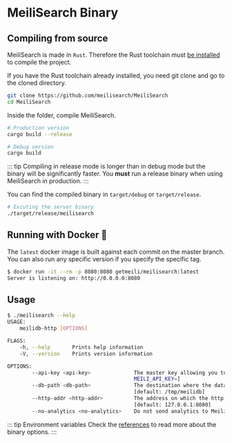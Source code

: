 # MeiliSearch Binary

## Compiling from source

MeiliSearch is made in `Rust`. Therefore the Rust toolchain must [be installed](https://www.rust-lang.org/tools/install) to compile the project.

If you have the Rust toolchain already installed, you need git clone and go to the cloned directory.

```bash
git clone https://github.com/meilisearch/MeiliSearch
cd MeiliSearch
```

Inside the folder, compile MeiliSearch.

```bash
# Production version
cargo build --release

# Debug version
cargo build
```
::: tip
Compiling in release mode is longer than in debug mode but the binary will be significantly faster. You **must** run a release binary when using MeiliSearch in production.
:::

You can find the compiled binary in `target/debug` or `target/release`.

```bash
# Excuting the server binary
./target/release/meilisearch
```

## Running with Docker 🐳

The `latest` docker image is built against each commit on the master branch. You can also run any specific version if you specify the specific tag. 
```bash
$ docker run -it --rm -p 8080:8080 getmeili/meilisearch:latest
Server is listening on: http://0.0.0.0:8080
```

## Usage

```bash
$ ./meilisearch --help
USAGE:
    meilidb-http [OPTIONS]

FLAGS:
    -h, --help       Prints help information
    -V, --version    Prints version information

OPTIONS:
        --api-key <api-key>              The master key allowing you to do everything on the server. [env:
                                         MEILI_API_KEY=]
        --db-path <db-path>              The destination where the database must be created. [env: MEILI_DB_PATH=]
                                         [default: /tmp/meilidb]
        --http-addr <http-addr>          The address on which the http server will listen. [env: MEILI_HTTP_ADDR=]
                                         [default: 127.0.0.1:8080]
        --no-analytics <no-analytics>    Do not send analytics to Meili. [env: MEILI_NO_ANALYTICS=]
```
::: tip Environment variables
Check the [references](references/environment) to read more about the binary options.
:::
